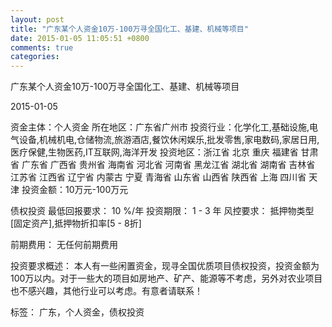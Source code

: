 ```yaml
---
layout: post
title: "广东某个人资金10万-100万寻全国化工、基建、机械等项目"
date: 2015-01-05 11:05:51 +0800
comments: true
categories: 
---
```

广东某个人资金10万-100万寻全国化工、基建、机械等项目



2015-01-05

资金主体：个人资金
所在地区：广东省广州市
投资行业：化学化工,基础设施,电气设备,机械机电,仓储物流,旅游酒店,餐饮休闲娱乐,批发零售,家电数码,家居日用,医疗保健,生物医药,IT互联网,海洋开发
投资地区：浙江省 北京 重庆 福建省 甘肃省 广东省 广西省 贵州省 海南省 河北省 河南省 黑龙江省 湖北省 湖南省 吉林省 江苏省 江西省 辽宁省 内蒙古 宁夏 青海省 山东省 山西省 陕西省 上海 四川省 天津
投资金额：10万元-100万元

债权投资
最低回报要求：
                            10 %/年
                                                                                投资期限：
                            1 - 3 年
                                                                                                                                        风控要求：
                            抵押物类型[固定资产],抵押物折扣率[5 - 8折]

前期费用：
无任何前期费用

投资要求概述：
本人有一些闲置资金，现寻全国优质项目债权投资，投资金额为100万以内。对于一些大的项目如房地产、矿产、能源等不考虑，另外对农业项目也不感兴趣，其他行业可以考虑。有意者请联系！

标签：
广东，个人资金，债权投资

